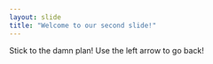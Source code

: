 ```yaml
---
layout: slide
title: "Welcome to our second slide!"
---
```

Stick to the damn plan!
Use the left arrow to go back!
